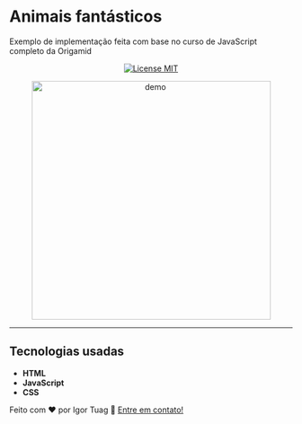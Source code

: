 # Animais fantásticos

Exemplo de implementação feita com base no curso de JavaScript completo da Origamid

<p align="center">
  <a href="https://opensource.org/licenses/MIT">
    <img src="https://img.shields.io/badge/License-MIT-blue.svg" alt="License MIT">
  </a>
</p>

<div>
  <p align="center">
  <img src="./.github/demo.gif" alt="demo" height="425">
   </p>
</div>

<hr />

## Tecnologias usadas

- **HTML**
- **JavaScript** 
- **CSS** 

Feito com ❤️ por Igor Tuag 👋 [Entre em contato!](https://www.linkedin.com/in/igortuag/)